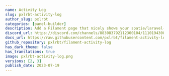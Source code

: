 ```yaml
---
name: Activity Log
slug: pxlrbt-activity-log
author_slug: pxlrbt
categories: [panel-builder]
description: Add a Filament page that nicely shows your spatie/laravel-activitylog.
discord_url: https://discord.com/channels/883083792112300104/1110194300203044934
docs_url: https://raw.githubusercontent.com/pxlrbt/filament-activity-log/main/readme.md
github_repository: pxlrbt/filament-activity-log
has_dark_theme: false
has_translations: true
image: pxlrbt-activity-log.png
versions: [2, 3]
publish_date: 2023-07-19
---
```

